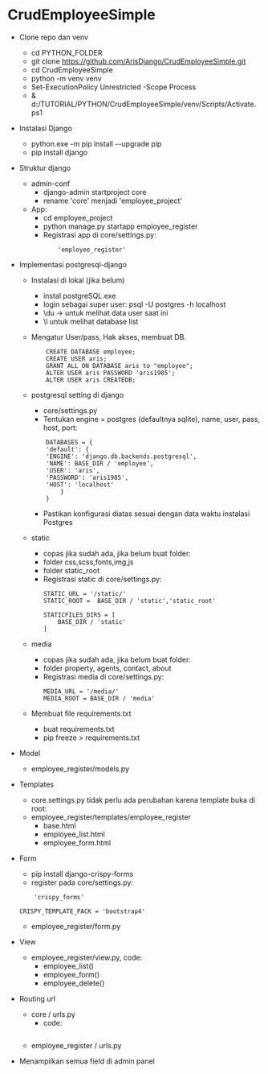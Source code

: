 # CrudEmployeeSimple

- Clone repo dan venv
    - cd PYTHON_FOLDER
    - git clone https://github.com/ArisDjango/CrudEmployeeSimple.git
    - cd CrudEmployeeSimple
    - python -m venv venv
    - Set-ExecutionPolicy Unrestricted -Scope Process
    - & d:/TUTORIAL/PYTHON/CrudEmployeeSimple/venv/Scripts/Activate.ps1

- Instalasi Django
    - python.exe -m pip install --upgrade pip
    - pip install django


- Struktur django
    - admin-conf
        - django-admin startproject core
        - rename 'core' menjadi 'employee_project'
    - App:
        - cd employee_project
        - python manage.py startapp employee_register 
        - Registrasi app di core/settings.py:
            ```
                'employee_register'
            ```
- Implementasi postgresql-django
    - Instalasi di lokal (jika belum)
        - instal postgreSQL.exe
        - login sebagai super user: psql -U postgres -h localhost
        - \du -> untuk melihat data user saat ini
        - \l untuk melihat database list
    - Mengatur User/pass, Hak akses, membuat DB.
        ```
            CREATE DATABASE employee;
            CREATE USER aris;
            GRANT ALL ON DATABASE aris to "employee";
            ALTER USER aris PASSWORD 'aris1985';
            ALTER USER aris CREATEDB;
        ```
    - postgresql setting di django
        - core/settings.py
        - Tentukan engine = postgres (defaultnya sqlite), name, user, pass, host, port: 
        ```
            DATABASES = {
            'default': {
            'ENGINE': 'django.db.backends.postgresql',
            'NAME': BASE_DIR / 'employee',
            'USER': 'aris',
            'PASSWORD': 'aris1985',
            'HOST': 'localhost'
                }
            }
        ```
        - Pastikan konfigurasi diatas sesuai dengan data waktu instalasi Postgres

    - static
        - copas jika sudah ada, jika belum buat folder:
        - folder css,scss,fonts,img,js
        - folder static_root
        - Registrasi static di core/settings.py:
            ```
            STATIC_URL = '/static/'
            STATIC_ROOT =  BASE_DIR / 'static','static_root'

            STATICFILES_DIRS = [
                BASE_DIR / 'static'
            ]
            ```

    - media
        - copas jika sudah ada, jika belum buat folder:
        - folder property, agents, contact, about
        - Registrasi media di core/settings.py:
            ```
            MEDIA_URL = '/media/'
            MEDIA_ROOT = BASE_DIR / 'media'
            ```

    - Membuat file requirements.txt
        - buat requirements.txt
        - pip freeze > requirements.txt
- Model
    - employee_register/models.py


- Templates
    - core.settings.py tidak perlu ada perubahan karena template buka di root:
        <!-- - Pastikan 'bootstrap4' sudah teregister
        - `'DIRS': ['templates'],` -->
    - employee_register/templates/employee_register
        - base.html
        - employee_list.html
        - employee_form.html

- Form
    - pip install django-crispy-forms
    - register pada core/settings.py:
    ```
        'crispy_forms'
    ```
    `CRISPY_TEMPLATE_PACK = 'bootstrap4'`
    - employee_register/form.py
- View
    - employee_register/view.py, code:
        - employee_list()
        - employee_form()
        - employee_delete()
        
- Routing url
    - core / urls.py
        - code:
        ```
        ```
    - employee_register / urls.py

- Menampilkan semua field di admin panel